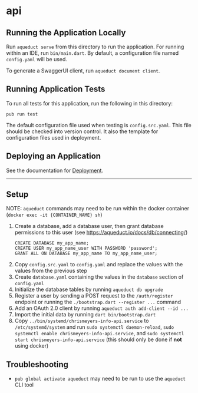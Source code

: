 # api

## Running the Application Locally

Run `aqueduct serve` from this directory to run the application. For running within an IDE, run `bin/main.dart`. By default, a configuration file named `config.yaml` will be used.

To generate a SwaggerUI client, run `aqueduct document client`.

## Running Application Tests

To run all tests for this application, run the following in this directory:

```
pub run test
```

The default configuration file used when testing is `config.src.yaml`. This file should be checked into version control. It also the template for configuration files used in deployment.

## Deploying an Application

See the documentation for [Deployment](https://aqueduct.io/docs/deploy/).

---

## Setup
NOTE: `aqueduct` commands may need to be run within the docker container (`docker exec -it {CONTAINER_NAME} sh`)
1. Create a database, add a database user, then grant database permissions to this user (see https://aqueduct.io/docs/db/connecting/)
    ```
    CREATE DATABASE my_app_name;
    CREATE USER my_app_name_user WITH PASSWORD 'password';
    GRANT ALL ON DATABASE my_app_name TO my_app_name_user;
    ```
1. Copy `config.src.yaml` to `config.yaml` and replace the values with the values from the previous step
1. Create `database.yaml` containing the values in the `database` section of `config.yaml`
1. Initialize the database tables by running `aqueduct db upgrade`
1. Register a user by sending a POST request to the `/auth/register` endpoint or running the `./bootstrap.dart --register ...` command
1. Add an OAuth 2.0 client by running `aqueduct auth add-client --id ...`
1. Import the initial data by running `dart bin/bootstrap.dart`
1. Copy `../bin/systemd/chrismeyers-info-api.service` to `/etc/systemd/system` and run `sudo systemctl daemon-reload`, `sudo systemctl enable chrismeyers-info-api.service`, and `sudo systemctl start chrismeyers-info-api.service` (this should only be done if **not** using docker)

## Troubleshooting
- `pub global activate aqueduct` may need to be run to use the `aqueduct` CLI tool
